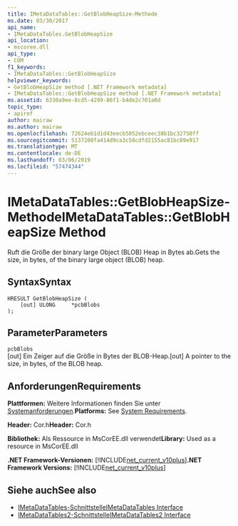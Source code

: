 ```yaml
---
title: IMetaDataTables::GetBlobHeapSize-Methode
ms.date: 03/30/2017
api_name:
- IMetaDataTables.GetBlobHeapSize
api_location:
- mscoree.dll
api_type:
- COM
f1_keywords:
- IMetaDataTables::GetBlobHeapSize
helpviewer_keywords:
- GetBlobHeapSize method [.NET Framework metadata]
- IMetaDataTables::GetBlobHeapSize method [.NET Framework metadata]
ms.assetid: 6330a9ee-8cd5-4299-86f1-b4de2c701a0d
topic_type:
- apiref
author: mairaw
ms.author: mairaw
ms.openlocfilehash: 72624eb1d1d43eecb5052ebceec38b1bc32750ff
ms.sourcegitcommit: 5137208fa414d9ca3c58cdfd2155ac81bc89e917
ms.translationtype: MT
ms.contentlocale: de-DE
ms.lasthandoff: 03/06/2019
ms.locfileid: "57474344"
---
```

# <a name="imetadatatablesgetblobheapsize-method"></a><span data-ttu-id="ab309-102">IMetaDataTables::GetBlobHeapSize-Methode</span><span class="sxs-lookup"><span data-stu-id="ab309-102">IMetaDataTables::GetBlobHeapSize Method</span></span>
<span data-ttu-id="ab309-103">Ruft die Größe der binary large Object (BLOB) Heap in Bytes ab.</span><span class="sxs-lookup"><span data-stu-id="ab309-103">Gets the size, in bytes, of the binary large object (BLOB) heap.</span></span>  
  
## <a name="syntax"></a><span data-ttu-id="ab309-104">Syntax</span><span class="sxs-lookup"><span data-stu-id="ab309-104">Syntax</span></span>  
  
```  
HRESULT GetBlobHeapSize (  
    [out] ULONG     *pcbBlobs  
);   
```  
  
## <a name="parameters"></a><span data-ttu-id="ab309-105">Parameter</span><span class="sxs-lookup"><span data-stu-id="ab309-105">Parameters</span></span>  
 `pcbBlobs`  
 <span data-ttu-id="ab309-106">[out] Ein Zeiger auf die Größe in Bytes der BLOB-Heap.</span><span class="sxs-lookup"><span data-stu-id="ab309-106">[out] A pointer to the size, in bytes, of the BLOB heap.</span></span>  
  
## <a name="requirements"></a><span data-ttu-id="ab309-107">Anforderungen</span><span class="sxs-lookup"><span data-stu-id="ab309-107">Requirements</span></span>  
 <span data-ttu-id="ab309-108">**Plattformen:** Weitere Informationen finden Sie unter [Systemanforderungen](../../../../docs/framework/get-started/system-requirements.md).</span><span class="sxs-lookup"><span data-stu-id="ab309-108">**Platforms:** See [System Requirements](../../../../docs/framework/get-started/system-requirements.md).</span></span>  
  
 <span data-ttu-id="ab309-109">**Header:** Cor.h</span><span class="sxs-lookup"><span data-stu-id="ab309-109">**Header:** Cor.h</span></span>  
  
 <span data-ttu-id="ab309-110">**Bibliothek:** Als Ressource in MsCorEE.dll verwendet</span><span class="sxs-lookup"><span data-stu-id="ab309-110">**Library:** Used as a resource in MsCorEE.dll</span></span>  
  
 <span data-ttu-id="ab309-111">**.NET Framework-Versionen:** [!INCLUDE[net_current_v10plus](../../../../includes/net-current-v10plus-md.md)]</span><span class="sxs-lookup"><span data-stu-id="ab309-111">**.NET Framework Versions:** [!INCLUDE[net_current_v10plus](../../../../includes/net-current-v10plus-md.md)]</span></span>  
  
## <a name="see-also"></a><span data-ttu-id="ab309-112">Siehe auch</span><span class="sxs-lookup"><span data-stu-id="ab309-112">See also</span></span>
- [<span data-ttu-id="ab309-113">IMetaDataTables-Schnittstelle</span><span class="sxs-lookup"><span data-stu-id="ab309-113">IMetaDataTables Interface</span></span>](../../../../docs/framework/unmanaged-api/metadata/imetadatatables-interface.md)
- [<span data-ttu-id="ab309-114">IMetaDataTables2-Schnittstelle</span><span class="sxs-lookup"><span data-stu-id="ab309-114">IMetaDataTables2 Interface</span></span>](../../../../docs/framework/unmanaged-api/metadata/imetadatatables2-interface.md)
